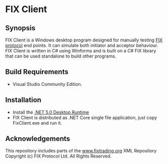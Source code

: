 # FIX Client

## Synopsis

FIX Client is a Windows desktop program designed for manually testing [FIX protocol](https://www.fixtrading.org/online-specification/) end points. It can simulate both initiator and acceptor behaviour. FIX Client is written in C# using Winforms and is built on a C# FIX library that can be used standalone to build other programs.  

## Build Requirements

* Visual Studio Community Edition.

## Installation

* Install the [.NET 5.0 Desktop Runtime](https://dotnet.microsoft.com/download/dotnet/thank-you/runtime-desktop-5.0.4-windows-x64-installer)
* FIX Client is distributed as .NET Core single file application, just copy FixClient.exe and run it.

## Acknowledgements

This repository includes parts of the www.fixtrading.org XML Repository Copyright (c) FIX Protocol Ltd. All Rights Reserved.
